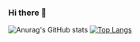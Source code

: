 ### Hi there 👋

<!--
**carveybunt/carveybunt** is a ✨ _special_ ✨ repository because its `README.md` (this file) appears on your GitHub profile.

Here are some ideas to get you started:

- 🔭 I’m currently working on ...
- 🌱 I’m currently learning ...
- 👯 I’m looking to collaborate on ...
- 🤔 I’m looking for help with ...
- 💬 Ask me about ...
- 📫 How to reach me: ...
- 😄 Pronouns: ...
- ⚡ Fun fact: ...
-->

![Anurag's GitHub stats](https://github-readme-stats.vercel.app/api?username=carveybunt&show_icons=true&theme=radical)
[![Top Langs](https://github-readme-stats.vercel.app/api/top-langs/?username=carveybunt&layout=compact)](https://github.com/anuraghazra/github-readme-stats)
